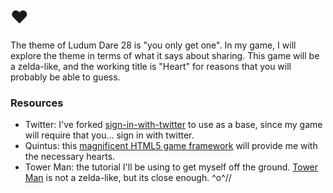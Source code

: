 # ♥

The theme of Ludum Dare 28 is "you only get one". In my game, I will explore the theme in terms of what it says about sharing. This game will be a zelda-like, and the working title is "Heart" for reasons that you will probably be able to guess.

### Resources

 - Twitter: I've forked [sign-in-with-twitter][1] to use as a base, since my game will require that you... sign in with twitter.
 - Quintus: this [magnificent HTML5 game framework][2] will provide me with the necessary hearts.
 - Tower Man: the tutorial I'll be using to get myself off the ground. [Tower Man][3] is not a zelda-like, but its close enough. ^o^//

[1]: https://github.com/sferik/sign-in-with-twitter
[2]: http://html5quintus.com/
[3]: http://html5gametutorial.com/tutorial/game1-tower-man/
